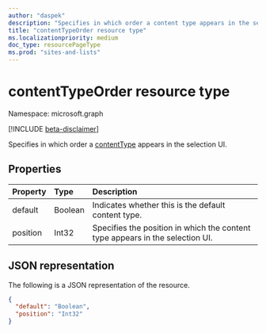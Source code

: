 ```yaml
---
author: "daspek"
description: "Specifies in which order a content type appears in the selection UI."
title: "contentTypeOrder resource type"
ms.localizationpriority: medium
doc_type: resourcePageType
ms.prod: "sites-and-lists"
---
```


# contentTypeOrder resource type

Namespace: microsoft.graph

[!INCLUDE [beta-disclaimer](../../includes/beta-disclaimer.md)]

Specifies in which order a [contentType](contenttype.md)  appears in the selection UI.

## Properties

| Property     | Type    | Description                                                                   |
| :----------- | :------ | :---------------------------------------------------------------------------- |
| default  | Boolean | Indicates whether this is the default content type.                               |
| position | Int32   | Specifies the position in which the content type appears in the selection UI.     |

## JSON representation

The following is a JSON representation of the resource.

<!-- { "blockType": "resource", "@type": "microsoft.graph.contentTypeOrder", "@type.aka": "oneDrive.contentTypeOrderFacet" } -->

```json
{
  "default": "Boolean",
  "position": "Int32"
}
```

<!--
{
  "type": "#page.annotation",
  "description": "",
  "keywords": "",
  "section": "documentation",
  "tocPath": "Resources/ContentTypeOrder",
  "suppressions": []
}
-->
